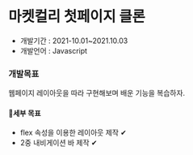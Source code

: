# 마켓컬리 첫페이지 클론
- 개발기간 : 2021-10.01~2021.10.03
- 개발언어 : Javascript
### 개발목표
웹페이지 레이아웃을 따라 구현해보며 배운 기능을 복습하자.<br>
#### 🎉세부 목표
- flex 속성을 이용한 레이아웃 제작 ✔
- 2중 내비게이션 바 제작 ✔
